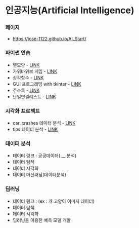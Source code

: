 # 인공지능(Artificial Intelligence)

### 페이지
  * https://jose-1122.github.io/AI_Start/

### 파이썬 연습
  * 별모양 - [LINK](https://jose-1122.github.io/AI_Start/Patterns_of_Stars.html)
  * 가위바위보 게임 - [LINK](https://jose-1122.github.io/AI_Start/RockPaperScissors)
  * 삼각함수 - [LINK](https://jose-1122.github.io/AI_Start/Sin_Cos_Tan_Func.html)
  * GUI 프로그래밍 with tkinter - [LINK](https://jose-1122.github.io/AI_Start/GUI_Programming_tkinter)
  * 주소록 - [LINK](https://jose-1122.github.io/AI_Start/)
  * 단일연결리스트 - [LINK](https://jose-1122.github.io/AI_Start/Singly_Linked_List)
  
  
### 시각화 프로젝트
  * car_crashes 데이터 분석 - [LINK](https://jose-1122.github.io/AI_Start/Data_Vis_01.html)
  * tips 데이터 분석 - [LINK](https://jose-1122.github.io/AI_Start/FirstStep_DataVis01.html)
  
  
  
### 데이터 분석
  * 데이터 링크 : 공공데이터( __ 분석)
  * 데이터 탐색
  * 데이터 시각화
  * 데이터 머신러닝(데이터분석)

### 딥러닝
  * 데이터 링크 : (ex : 개 고양이 이미지 데이터)
  * 데이터 탐색 
  * 데이터 시각화 
  * 딥러닝을 이용한 예측 모델 개발
  
